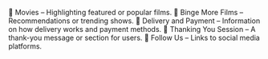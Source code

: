 🎥 Movies – Highlighting featured or popular films.
🍿 Binge More Films – Recommendations or trending shows.
🚚 Delivery and Payment – Information on how delivery works and payment methods.
🙏 Thanking You Session – A thank-you message or section for users.
🔗 Follow Us – Links to social media platforms.
